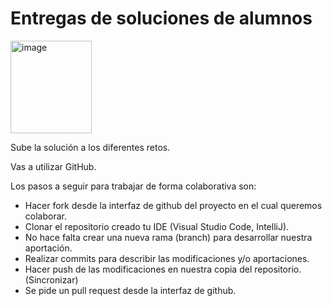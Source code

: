 # Entregas de soluciones de alumnos

<img width="130" height="148" alt="image" src="https://github.com/user-attachments/assets/43b3d58a-a424-4ffa-a583-23f1a0c731c3" />

Sube la solución a los diferentes retos. 

Vas a utilizar GitHub.

Los pasos a seguir para trabajar de forma colaborativa son:

- Hacer fork desde la interfaz de github del proyecto en el cual queremos colaborar.
- Clonar el repositorio creado tu IDE (Visual Studio Code, IntelliJ).
- No hace falta crear una nueva rama (branch) para desarrollar nuestra aportación.
- Realizar commits para describir las modificaciones y/o aportaciones.
- Hacer push de las modificaciones en nuestra copia del repositorio. (Sincronizar)
- Se pide un pull request desde la interfaz de github.


